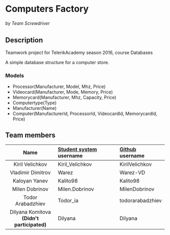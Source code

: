 # Computers Factory

###### by Team Screwdriver

## Description
Teamwork project for TelerikAcademy season 2016, course Databases

A simple database structure for a computer store.

### Models
- Processor(Manufacturer, Model, Mhz, Price)
- Videocard(Manufacturer, Mode, Memory, Price)
- Memorycard(Manufacturer, Mhz, Capacity, Price)
- Computertype(Type)
- Manufacturer(Name)
- Computer(ManufacturerId, ProcessorId, VideocardId, MemorycardId, Price)


## Team members
| Name | [Student system](https://telerikacademy.com) username | [Github](https://github.com) username|
|:----:|:-----------------------|:-----------------------------|
| Kiril Velichkov | Kiril_Velichkov | KirilVelichkov |
| Vladimir Dimitrov | Warez | Warez-VD |
| Kaloyan Yanev | Kalito98 | Kalito98 |
| Milen Dobrinov | Milen.Dobrinov | MilenDobrinov |
| Todor Arabadzhiev| Todor_ia | todorarabadzhiev |
| Dilyana Komitova <br/>**(Didn't participated)** | Dilyana | Dilyana |


